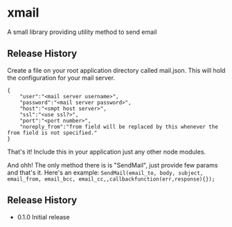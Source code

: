xmail
=====

A small library providing utility method to send email

## Release History

Create a file on your root application directory called mail.json. This will hold the configuration for your mail server.
``` 
{
	"user":"<mail server username>",
	"password":"<mail server password>",
	"host":"<smpt host server>",
	"ssl":"<use ssl?>",
	"port":"<port number>",
	"noreply_from":"from field will be replaced by this whenever the from field is not specified."
}
```

That's it! Include this in your application just any other node modules.

And ohh! The only method there is is "SendMail", just provide few params and that's it. Here's an example:
```SendMail(email_to, body, subject, email_from, email_bcc, email_cc,,callbackfunction(err,response){});```

## Release History

* 0.1.0 Initial release